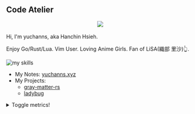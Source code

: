 ## Code Atelier
<p align="center">
  <img src="https://yuchanns.xyz/assets/LiSA.png" width=550 />
</p>

Hi, I'm yuchanns, aka Hanchin Hsieh.

Enjoy Go/Rust/Lua. Vim User. Loving Anime Girls. Fan of LiSA(織部 里沙)👆.

![my skills](https://skillicons.dev/icons?i=linux,go,rust,lua,vim,kubernetes,docker,nodejs,react,vue,php)

* My Notes: [yuchanns.xyz](https://yuchanns.xyz)
* My Projects:
  * [gray-matter-rs](https://github.com/the-alchemists-of-arland/gray-matter-rs)
  * [ladybug](https://github.com/LiSALADYBUG/ladybug)

<details>
  <summary>Toggle metrics!</summary>
  <p align="center">
   <a href="https://skillicons.dev">
     <img src="https://raw.githubusercontent.com/yuchanns/metrics/main/github-metrics.svg" />
   </a>
  </p>
</details>
